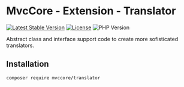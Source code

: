 # MvcCore - Extension - Translator

[![Latest Stable Version](https://img.shields.io/badge/Stable-v5.0.4-brightgreen.svg?style=plastic)](https://github.com/mvccore/ext-translator/releases)
[![License](https://img.shields.io/badge/License-BSD%203-brightgreen.svg?style=plastic)](https://mvccore.github.io/docs/mvccore/5.0.0/LICENSE.md)
![PHP Version](https://img.shields.io/badge/PHP->=5.4-brightgreen.svg?style=plastic)

Abstract class and interface support code to create more sofisticated translators.

## Installation
```shell
composer require mvccore/translator
```